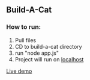 ## Build-A-Cat

### How to run:
1) Pull files
2) CD to build-a-cat directory
3) run "node app.js" 
4) Project will run on [localhost](localhost:3000/index)

[Live demo](https://build-a-cat.herokuapp.com/)
